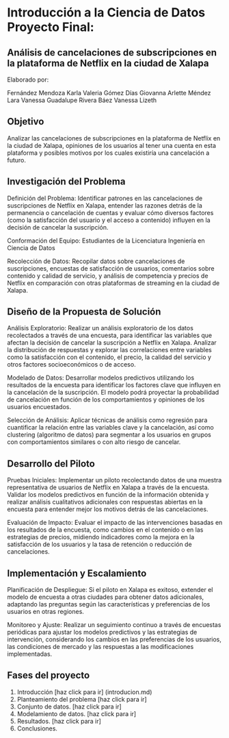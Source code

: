 # Introducción a la Ciencia de Datos Proyecto Final:
## Análisis de cancelaciones de subscripciones en la plataforma de Netflix en la ciudad de Xalapa

Elaborado por: 

Fernández Mendoza Karla Valeria
Gómez Días Giovanna Arlette 
Méndez Lara Vanessa Guadalupe
Rivera Báez Vanessa Lizeth

## Objetivo
Analizar las cancelaciones de subscripciones en la plataforma de Netflix en la ciudad de Xalapa, opiniones de los usuarios al tener una cuenta en esta plataforma y posibles motivos por los cuales existiría una cancelación a futuro.

## Investigación del Problema	
Definición del Problema: Identificar patrones en las cancelaciones de suscripciones de Netflix en Xalapa, entender las razones detrás de la permanencia o cancelación de cuentas y evaluar cómo diversos factores (como la satisfacción del usuario y el acceso a contenido) influyen en la decisión de cancelar la suscripción.

Conformación del Equipo: Estudiantes de la Licenciatura Ingeniería en Ciencia de Datos

Recolección de Datos: Recopilar datos sobre cancelaciones de suscripciones, encuestas de satisfacción de usuarios, comentarios sobre contenido y calidad de servicio, y análisis de competencia y precios de Netflix en comparación con otras plataformas de streaming en la ciudad de Xalapa.

## Diseño de la Propuesta de Solución
Análisis Exploratorio: Realizar un análisis exploratorio de los datos recolectados a través de una encuesta, para identificar las variables que afectan la decisión de cancelar la suscripción a Netflix en Xalapa. Analizar la distribución de respuestas y explorar las correlaciones entre variables como la satisfacción con el contenido, el precio, la calidad del servicio y otros factores socioeconómicos o de acceso.

Modelado de Datos: Desarrollar modelos predictivos utilizando los resultados de la encuesta para identificar los factores clave que influyen en la cancelación de la suscripción. El modelo podrá proyectar la probabilidad de cancelación en función de los comportamientos y opiniones de los usuarios encuestados.

Selección de Análisis: Aplicar técnicas de análisis como regresión para cuantificar la relación entre las variables clave y la cancelación, así como clustering (algoritmo de datos) para segmentar a los usuarios en grupos con comportamientos similares o con alto riesgo de cancelar.

## Desarrollo del Piloto
Pruebas Iniciales: Implementar un piloto recolectando datos de una muestra representativa de usuarios de Netflix en Xalapa a través de la encuesta. Validar los modelos predictivos en función de la información obtenida y realizar análisis cualitativos adicionales con respuestas abiertas en la encuesta para entender mejor los motivos detrás de las cancelaciones.

Evaluación de Impacto: Evaluar el impacto de las intervenciones basadas en los resultados de la encuesta, como cambios en el contenido o en las estrategias de precios, midiendo indicadores como la mejora en la satisfacción de los usuarios y la tasa de retención o reducción de cancelaciones.

## Implementación y Escalamiento
Planificación de Despliegue: Si el piloto en Xalapa es exitoso, extender el modelo de encuesta a otras ciudades para obtener datos adicionales, adaptando las preguntas según las características y preferencias de los usuarios en otras regiones.

Monitoreo y Ajuste: Realizar un seguimiento continuo a través de encuestas periódicas para ajustar los modelos predictivos y las estrategias de intervención, considerando los cambios en las preferencias de los usuarios, las condiciones de mercado y las respuestas a las modificaciones implementadas.

## Fases del proyecto
1. Introducción [haz click para ir] (introducion.md) 
2. Planteamiento del problema [haz click para ir]
3. Conjunto de datos. [haz click para ir]
4. Modelamiento de datos. [haz click para ir]
5. Resultados. [haz click para ir]
6. Conclusiones.
